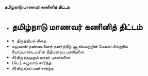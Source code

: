 **தமிழ்நாடு மாணவர் கணினித் திட்டம்**
- # தமிழ்நாடு மாணவர் கணினித் திட்டம்
- n. திருத்தியல் சிறை
- கழுவாய்-தண்டைனைத் தளர்த்தீடு ஆகியவற்றின் மேலாட்சிககுரிய போப்பாண்டவரின் நீதிமன்றப் பணிமனை
- சீர்திருத்தமுறும் மாதர் புகன்மனை
- (பெ.) கழுவாய் சார்ந்த
- சீர்திருத்தப் பணிசார்ந்த


